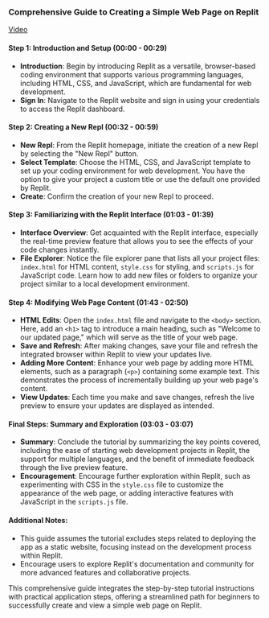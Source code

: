 ### Comprehensive Guide to Creating a Simple Web Page on Replit

[Video](https://vimeo.com/919692454/2471c590ad?share=copy)

#### Step 1: Introduction and Setup (00:00 - 00:29)
- **Introduction**: Begin by introducing Replit as a versatile, browser-based coding environment that supports various programming languages, including HTML, CSS, and JavaScript, which are fundamental for web development.
- **Sign In**: Navigate to the Replit website and sign in using your credentials to access the Replit dashboard.

#### Step 2: Creating a New Repl (00:32 - 00:59)
- **New Repl**: From the Replit homepage, initiate the creation of a new Repl by selecting the "New Repl" button.
- **Select Template**: Choose the HTML, CSS, and JavaScript template to set up your coding environment for web development. You have the option to give your project a custom title or use the default one provided by Replit.
- **Create**: Confirm the creation of your new Repl to proceed.

#### Step 3: Familiarizing with the Replit Interface (01:03 - 01:39)
- **Interface Overview**: Get acquainted with the Replit interface, especially the real-time preview feature that allows you to see the effects of your code changes instantly.
- **File Explorer**: Notice the file explorer pane that lists all your project files: `index.html` for HTML content, `style.css` for styling, and `scripts.js` for JavaScript code. Learn how to add new files or folders to organize your project similar to a local development environment.

#### Step 4: Modifying Web Page Content (01:43 - 02:50)
- **HTML Edits**: Open the `index.html` file and navigate to the `<body>` section. Here, add an `<h1>` tag to introduce a main heading, such as "Welcome to our updated page," which will serve as the title of your web page.
- **Save and Refresh**: After making changes, save your file and refresh the integrated browser within Replit to view your updates live.
- **Adding More Content**: Enhance your web page by adding more HTML elements, such as a paragraph (`<p>`) containing some example text. This demonstrates the process of incrementally building up your web page's content.
- **View Updates**: Each time you make and save changes, refresh the live preview to ensure your updates are displayed as intended.

#### Final Steps: Summary and Exploration (03:03 - 03:07)
- **Summary**: Conclude the tutorial by summarizing the key points covered, including the ease of starting web development projects in Replit, the support for multiple languages, and the benefit of immediate feedback through the live preview feature.
- **Encouragement**: Encourage further exploration within Replit, such as experimenting with CSS in the `style.css` file to customize the appearance of the web page, or adding interactive features with JavaScript in the `scripts.js` file.

#### Additional Notes:
- This guide assumes the tutorial excludes steps related to deploying the app as a static website, focusing instead on the development process within Replit.
- Encourage users to explore Replit's documentation and community for more advanced features and collaborative projects.

This comprehensive guide integrates the step-by-step tutorial instructions with practical application steps, offering a streamlined path for beginners to successfully create and view a simple web page on Replit.